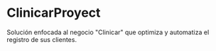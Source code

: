 # ClinicarProyect
Solución enfocada al negocio "Clinicar" que optimiza y automatiza el registro de sus clientes.
